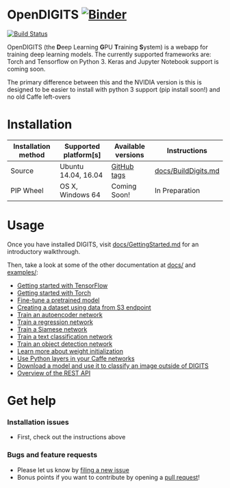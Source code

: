 # OpenDIGITS [![Binder](http://mybinder.org/badge.svg)](http://mybinder.org/v2/gh/4QuantOSS/OpenDIGITS/master?urlpath=digits)


[![Build Status](https://travis-ci.org/4QuantOSS/OpenDIGITS.svg?branch=master)](https://travis-ci.org/4QuantOSS/OpenDIGITS)

OpenDIGITS (the **D**eep Learning **G**PU **T**raining **S**ystem) is a webapp for training deep learning models.
The currently supported frameworks are: Torch and Tensorflow on Python 3. Keras and Jupyter Notebook support is coming soon.

The primary difference between this and the NVIDIA version is this is designed to be easier to install with python 3 support (pip install soon!) and no old Caffe left-overs

# Installation

| Installation method | Supported platform[s] | Available versions | Instructions |
| --- | --- | --- | --- |
| Source | Ubuntu 14.04, 16.04 | [GitHub tags](https://github.com/4QuantOSS/OpenDIGITS/releases) | [docs/BuildDigits.md](docs/BuildDigits.md) |
| PIP Wheel | OS X, Windows 64 | Coming Soon! | In Preparation |


# Usage

Once you have installed DIGITS, visit [docs/GettingStarted.md](docs/GettingStarted.md) for an introductory walkthrough.

Then, take a look at some of the other documentation at [docs/](docs/) and [examples/](examples/):

* [Getting started with TensorFlow](docs/GettingStartedTensorflow.md)
* [Getting started with Torch](docs/GettingStartedTorch.md)
* [Fine-tune a pretrained model](examples/fine-tuning/README.md)
* [Creating a dataset using data from S3 endpoint](examples/s3/README.md)
* [Train an autoencoder network](examples/autoencoder/README.md)
* [Train a regression network](examples/regression/README.md)
* [Train a Siamese network](examples/siamese/README.md)
* [Train a text classification network](examples/text-classification/README.md)
* [Train an object detection network](examples/object-detection/README.md)
* [Learn more about weight initialization](examples/weight-init/README.md)
* [Use Python layers in your Caffe networks](examples/python-layer/README.md)
* [Download a model and use it to classify an image outside of DIGITS](examples/classification/README.md)
* [Overview of the REST API](docs/API.md)

# Get help

### Installation issues
* First, check out the instructions above



### Bugs and feature requests
* Please let us know by [filing a new issue](https://github.com/4QuantOSS/OpenDIGITS/issues/new)
* Bonus points if you want to contribute by opening a [pull request](https://help.github.com/articles/using-pull-requests/)!

